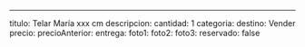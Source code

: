 ---
titulo: Telar María xxx cm
descripcion: 
cantidad: 1
categoria: 
destino: Vender
precio: 
precioAnterior: 
entrega: 
foto1: 
foto2: 
foto3: 
reservado: false
